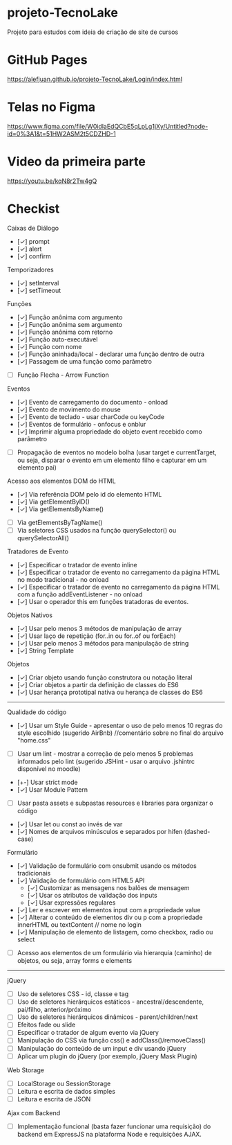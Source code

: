 # projeto-TecnoLake

Projeto para estudos com ideia de criação de site de cursos

# GitHub Pages

https://alefjuan.github.io/projeto-TecnoLake/Login/index.html

# Telas no Figma

https://www.figma.com/file/W0idlaEdQCbE5qLpLg1jXy/Untitled?node-id=0%3A1&t=51HW2ASM2t5CDZHD-1

# Video da primeira parte
https://youtu.be/kqN8r2Tw4gQ

# Checkist

Caixas de Diálogo

- [✓] prompt
- [✓] alert
- [✓] confirm

Temporizadores

- [✓] setInterval
- [✓] setTimeout

Funções

- [✓] Função anônima com argumento
- [✓] Função anônima sem argumento
- [✓] Função anônima com retorno
- [✓] Função auto-executável
- [✓] Função com nome
- [✓] Função aninhada/local - declarar uma função dentro de outra
- [✓] Passagem de uma função como parâmetro
- [ ] Função Flecha - Arrow Function

Eventos

- [✓] Evento de carregamento do documento - onload
- [✓] Evento de movimento do mouse
- [✓] Evento de teclado - usar charCode ou keyCode
- [✓] Eventos de formulário - onfocus e onblur
- [✓] Imprimir alguma propriedade do objeto event recebido como parâmetro
- [ ] Propagação de eventos no modelo bolha (usar target e currentTarget, ou seja, disparar o evento em um elemento filho e capturar em um elemento pai)

Acesso aos elementos DOM do HTML

- [✓] Via referência DOM pelo id do elemento HTML
- [✓] Via getElementByID()
- [✓] Via getElementsByName()
- [ ] Via getElementsByTagName()
- [ ] Via seletores CSS usados na função querySelector() ou querySelectorAll()

Tratadores de Evento

- [✓] Especificar o tratador de evento inline
- [✓] Especificar o tratador de evento no carregamento da página HTML no modo tradicional - no onload
- [✓] Especificar o tratador de evento no carregamento da página HTML com a função addEventListener - no onload
- [✓] Usar o operador this em funções tratadoras de eventos.

Objetos Nativos

- [✓] Usar pelo menos 3 métodos de manipulação de array
- [✓] Usar laço de repetição (for..in ou for..of ou forEach)
- [✓] Usar pelo menos 3 métodos para manipulação de string
- [✓] String Template

Objetos

- [✓] Criar objeto usando função construtora ou notação literal
- [✓] Criar objetos a partir da definição de classes do ES6
- [✓] Usar herança prototipal nativa ou herança de classes do ES6

---------------------------------------------------------------------------------------------------------------------

Qualidade do código

- [✓] Usar um Style Guide - apresentar o uso de pelo menos 10 regras do style escolhido (sugerido AirBnb) //comentário sobre no final do arquivo "home.css"
- [ ] Usar um lint - mostrar a correção de pelo menos 5 problemas informados pelo lint (sugerido JSHint - usar o arquivo .jshintrc disponível no moodle)
- [+-] Usar strict mode
- [✓] Usar Module Pattern
- [ ] Usar pasta assets e subpastas resources e libraries para organizar o código
- [✓] Usar let ou const ao invés de var
- [✓] Nomes de arquivos minúsculos e separados por hífen (dashed-case)

Formulário

- [✓] Validação de formulário com onsubmit usando os métodos tradicionais
- [✓] Validação de formulário com HTML5 API
  - [✓] Customizar as mensagens nos balões de mensagem
  - [✓] Usar os atributos de validação dos inputs
  - [✓] Usar expressões regulares
- [✓] Ler e escrever em elementos input com a propriedade value
- [✓] Alterar o conteúdo de elementos div ou p com a propriedade innerHTML ou textContent // nome no login
- [✓] Manipulação de elemento de listagem, como checkbox, radio ou select
- [ ] Acesso aos elementos de um formulário via hierarquia (caminho) de objetos, ou seja, array forms e elements

---------------------------------------------------------------------------------------------------------------------

jQuery

- [ ] Uso de seletores CSS - id, classe e tag
- [ ] Uso de seletores hierárquicos estáticos - ancestral/descendente, pai/filho, anterior/próximo
- [ ] Uso de seletores hierárquicos dinâmicos - parent/children/next
- [ ] Efeitos fade ou slide
- [ ] Especificar o tratador de algum evento via jQuery
- [ ] Manipulação do CSS via função css() e addClass()/removeClass()
- [ ] Manipulação do conteúdo de um input e div usando jQuery
- [ ] Aplicar um plugin do jQuery (por exemplo, jQuery Mask Plugin)

Web Storage

- [ ] LocalStorage ou SessionStorage
- [ ] Leitura e escrita de dados simples
- [ ] Leitura e escrita de JSON

Ajax com Backend

- [ ] Implementação funcional (basta fazer funcionar uma requisição) do backend em ExpressJS na plataforma Node e requisições AJAX.
